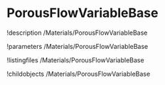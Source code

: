 <!-- MOOSE Documentation Stub: Remove this when content is added. -->

# PorousFlowVariableBase
!description /Materials/PorousFlowVariableBase

!parameters /Materials/PorousFlowVariableBase

!listingfiles /Materials/PorousFlowVariableBase

!childobjects /Materials/PorousFlowVariableBase
